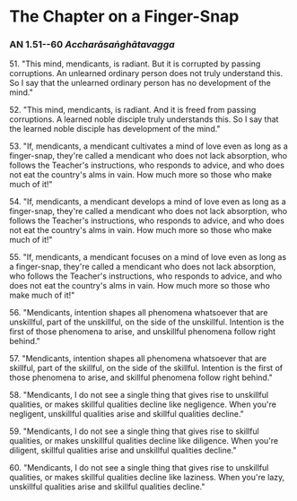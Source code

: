 # The Chapter on a Finger-Snap

### AN 1.51--60 *Accharāsaṅghātavagga*

51\. "This mind, mendicants, is radiant. But it is corrupted by passing
corruptions. An unlearned ordinary person does not truly understand
this. So I say that the unlearned ordinary person has no development of
the mind."

<!--pg-->
52\. "This mind, mendicants, is radiant. And it is freed from passing
corruptions. A learned noble disciple truly understands this. So I say
that the learned noble disciple has development of the mind."

<!--pg-->
53\. "If, mendicants, a mendicant cultivates a mind of love even as long as a
finger-snap, they're called a mendicant who does not lack absorption,
who follows the Teacher's instructions, who responds to advice, and who
does not eat the country's alms in vain. How much more so those who make
much of it!"

<!--pg-->
54\. "If, mendicants, a mendicant develops a mind of love even as long as a
finger-snap, they're called a mendicant who does not lack absorption,
who follows the Teacher's instructions, who responds to advice, and who
does not eat the country's alms in vain. How much more so those who make
much of it!"

55\. "If, mendicants, a mendicant focuses on a mind of love even as long as a
finger-snap, they're called a mendicant who does not lack absorption,
who follows the Teacher's instructions, who responds to advice, and who
does not eat the country's alms in vain. How much more so those who make
much of it!"

<!--pg-->
56\. "Mendicants, intention shapes all phenomena whatsoever that are
unskillful, part of the unskillful, on the side of the unskillful.
Intention is the first of those phenomena to arise, and unskillful
phenomena follow right behind."

<!--pg-->
57\. "Mendicants, intention shapes all phenomena whatsoever that are
skillful, part of the skillful, on the side of the skillful. Intention
is the first of those phenomena to arise, and skillful phenomena follow
right behind."

<!--pg-->
58\. "Mendicants, I do not see a single thing that gives rise to unskillful
qualities, or makes skillful qualities decline like negligence. When
you're negligent, unskillful qualities arise and skillful qualities
decline."

<!--pg-->
59\. "Mendicants, I do not see a single thing that gives rise to skillful
qualities, or makes unskillful qualities decline like diligence. When
you're diligent, skillful qualities arise and unskillful qualities
decline."

<!--pg-->
60\. "Mendicants, I do not see a single thing that gives rise to unskillful
qualities, or makes skillful qualities decline like laziness. When
you're lazy, unskillful qualities arise and skillful qualities decline."

<!--pg-->
